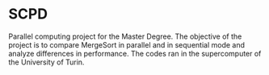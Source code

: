 # SCPD

Parallel computing project for the Master Degree. 
The objective of the project is to compare MergeSort in parallel and in sequential mode and analyze differences in performance. 
The codes ran in the supercomputer of the University of Turin. 
